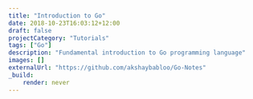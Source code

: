 ```yaml
---
title: "Introduction to Go"
date: 2018-10-23T16:03:12+12:00
draft: false
projectCategory: "Tutorials"
tags: ["Go"]
description: "Fundamental introduction to Go programming language"
images: []
externalUrl: "https://github.com/akshaybabloo/Go-Notes"
_build:
    render: never
---
```

